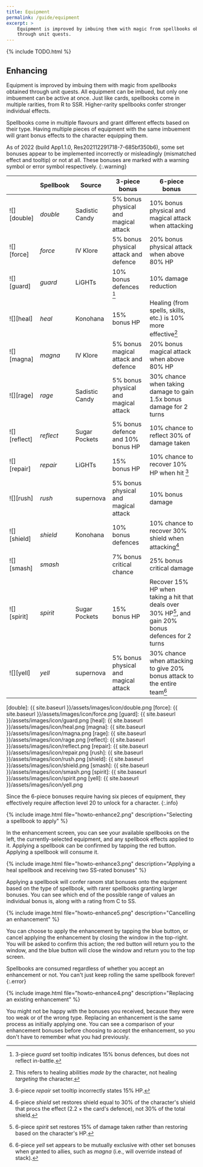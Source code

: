 ```yaml
---
title: Equipment
permalink: /guide/equipment
excerpt: >
    Equipment is improved by imbuing them with magic from spellbooks obtained
    through unit quests.
---
```


{% include TODO.html %}
<!-- Include section on basics of equipment. -->

## Enhancing

<style>
    .fa-exclamation-triangle {
        color: goldenrod;
    }

    .fa-times {
        color: red;
    }
</style>

Equipment is improved by imbuing them with magic from *spellbooks* obtained
through unit quests. All equipment can be imbued, but only one imbuement can be
active at once. Just like cards, spellbooks come in multiple rarities, from R to
SSR. Higher-rarity spellbooks confer stronger individual effects.

Spellbooks come in multiple flavours and grant different effects based on their
type.  Having multiple pieces of equipment with the same imbuement will grant
bonus effects to the character equipping them.

As of 2022 (build App1.1.0, Res202112291718-7-685bf350b6), some set bonuses appear to be
implemented incorrectly or misleadingly (mismatched effect and tooltip) or not at
all. These bonuses are marked with a warning symbol <span class="fas
fa-exclamation-triangle"></span> or error symbol <span class="fas
fa-times"></span> respectively.
{:.warning}

|              | Spellbook | Source         | 3-piece bonus                                                            | 6-piece bonus                                                                                                                                                                             |
|--------------|-----------|----------------|--------------------------------------------------------------------------|-------------------------------------------------------------------------------------------------------------------------------------------------------------------------------------------|
| ![][double]  | *double*  | Sadistic Candy | 5% bonus physical and magical attack                                     | 10% bonus physical and magical attack when attacking                                                                                                                                      |
| ![][force]   | *force*   | IV Klore       | 5% bonus physical attack and defence                                     | 20% bonus physical attack when above 80% HP                                                                                                                                               |
| ![][guard]   | *guard*   | LiGHTs         | 10% bonus defences <span class="fas fa-exclamation-triangle"></span>[^1] | 10% damage reduction                                                                                                                                                                      |
| ![][heal]    | *heal*    | Konohana       | 15% bonus HP                                                             | Healing (from spells, skills, etc.) is 10% more effective[^2]                                                                                                                             |
| ![][magna]   | *magna*   | IV Klore       | 5% bonus magical attack and defence                                      | 20% bonus magical attack when above 80% HP                                                                                                                                                |
| ![][rage]    | *rage*    | Sadistic Candy | 5% bonus physical and magical attack                                     | 30% chance when taking damage to gain 1.5x bonus damage for 2 turns                                                                                                                       |
| ![][reflect] | *reflect* | Sugar Pockets  | 5% bonus defence and 10% bonus HP                                        | 10% chance to reflect 30% of damage taken                                                                                                                                                 |
| ![][repair]  | *repair*  | LiGHTs         | 15% bonus HP                                                             | 10% chance to recover 10% HP when hit <span class="fas fa-exclamation-triangle"></span>[^5]                                                                                               |
| ![][rush]    | *rush*    | supernova      | 5% bonus physical and magical attack                                     | 10% bonus damage                                                                                                                                                                          |
| ![][shield]  | *shield*  | Konohana       | 10% bonus defences                                                       | 10% chance to recover 30% shield when attacking[^6]                                                                                     |
| ![][smash]   | *smash*   |                | 7% bonus critical chance                                                 | 25% bonus critical damage                                                                                                                                                                 |
| ![][spirit]  | *spirit*  | Sugar Pockets  | 15% bonus HP                                                             | Recover 15% HP when taking a hit that deals over 30% HP[^4], and gain 20% bonus defences <span class="fas fa-times"></span> for 2 turns |
| ![][yell]    | *yell*    | supernova      | 5% bonus physical and magical attack                                     | 30% chance when attacking to give 20% bonus attack to the entire team[^3]                                                                                                                 |

[double]: {{ site.baseurl }}/assets/images/icon/double.png
[force]: {{ site.baseurl }}/assets/images/icon/force.png
[guard]: {{ site.baseurl }}/assets/images/icon/guard.png
[heal]: {{ site.baseurl }}/assets/images/icon/heal.png
[magna]: {{ site.baseurl }}/assets/images/icon/magna.png
[rage]: {{ site.baseurl }}/assets/images/icon/rage.png
[reflect]: {{ site.baseurl }}/assets/images/icon/reflect.png
[repair]: {{ site.baseurl }}/assets/images/icon/repair.png
[rush]: {{ site.baseurl }}/assets/images/icon/rush.png
[shield]: {{ site.baseurl }}/assets/images/icon/shield.png
[smash]: {{ site.baseurl }}/assets/images/icon/smash.png
[spirit]: {{ site.baseurl }}/assets/images/icon/spirit.png
[yell]: {{ site.baseurl }}/assets/images/icon/yell.png

Since the 6-piece bonuses require having six pieces of equipment, they
effectively require affection level 20 to unlock for a character.
{:.info}

[^1]: 3-piece *guard* set tooltip indicates 15% bonus defences, but does not reflect in-battle.
[^2]: This refers to healing abilities *made by* the character, not healing *targeting* the character.
[^3]: 6-piece *yell* set appears to be mutually exclusive with other set bonuses when granted to allies, such as *magna* (i.e., will override instead of stack).
[^4]: 6-piece *spirit* set restores 15% of damage taken rather than restoring based on the character's HP.
[^5]: 6-piece *repair* set tooltip incorrectly states 15% HP.
[^6]: 6-piece *shield* set restores shield equal to 30% of the character's shield that procs the effect (2.2 &times; the card's defence), not 30% of the total shield.

{% include image.html file="howto-enhance2.png" description="Selecting a spellbook to apply" %}

In the enhancement screen, you can see your available spellbooks on the left,
the currently-selected equipment, and any spellbook effects applied to it.
Applying a spellbook can be confirmed by tapping the red button. Applying a
spellbook will consume it.

{% include image.html file="howto-enhance3.png" description="Applying a heal spellbook and receiving two SS-rated bonuses" %}

Applying a spellbook will confer ranom stat bonuses onto the equipment based on
the type of spellbook, with rarer spellbooks granting larger bonuses. You can
see which end of the possible range of values an individual bonus is, along with
a rating from C to SS.

{% include image.html file="howto-enhance5.png" description="Cancelling an enhancement" %}

You can choose to apply the enhancement by tapping the blue button, or cancel
applying the enhancement by closing the window in the top-right. You will be
asked to confirm this action; the red button will return you to the window, and
the blue button will close the window and return you to the top screen.

Spellbooks are consumed regardless of whether you accept an enhancement or not. You can't just keep rolling the same spellbook forever!
{:.error}

{% include image.html file="howto-enhance4.png" description="Replacing an existing enhancement" %}

You might not be happy with the bonuses you received, because they were too weak
or of the wrong type. Replacing an enhancement is the same process as initially
applying one. You can see a comparison of your enhancement bonuses before
choosing to accept the enhancement, so you don't have to remember what you had
previously.
